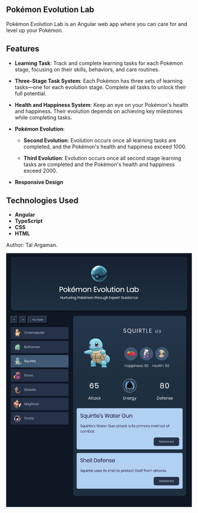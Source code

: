 ## Pokémon Evolution Lab

Pokémon Evolution Lab is an Angular web app where you can care for and level up your Pokémon.

## Features

- **Learning Task**: Track and complete learning tasks for each Pokémon stage, focusing on their skills, behaviors, and care routines.

- **Three-Stage Task System**: Each Pokémon has three sets of learning tasks—one for each evolution stage. Complete all tasks to unlock their full potential.

- **Health and Happiness System**: Keep an eye on your Pokémon's health and happiness. Their evolution depends on achieving key milestones while completing tasks.

- **Pokémon Evolution**:

  - **Second Evolution**: Evolution occurs once all learning tasks are completed, and the Pokémon's health and happiness exceed 1000.
  
  - **Third Evolution**: Evolution occurs once all second stage learning tasks are completed and the Pokémon's health and happiness exceed 2000. 

  
  
- **Responsive Design**


## Technologies Used

- **Angular**
- **TypeScript**
- **CSS**
- **HTML**


Author: Tal Argaman.

![Pokemon Lab Screenshot](src/assets/pokemon-lab-screen.png)
